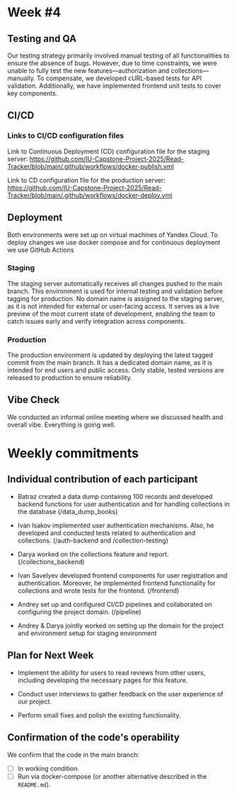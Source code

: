 
# **Week #4**

## Testing and QA

Our testing strategy primarily involved manual testing of all functionalities to ensure the absence of bugs. However,
due to time constraints, we were unable to fully test the new features—authorization and collections—manually. To
compensate, we developed cURL-based tests for API validation. Additionally, we have implemented frontend unit tests to
cover key components.

## CI/CD

### Links to CI/CD configuration files

Link to Continuous Deployment (CD) configuration file for the staging server:
https://github.com/IU-Capstone-Project-2025/Read-Tracker/blob/main/.github/workflows/docker-publish.yml

Link to CD configuration file for the production server:
https://github.com/IU-Capstone-Project-2025/Read-Tracker/blob/main/.github/workflows/docker-deploy.yml

## Deployment

Both environments were set up on virtual machines of Yandex Cloud. To deploy changes we use docker compose and for
continuous deployment we use GitHub Actions

### Staging

The staging server automatically receives all changes pushed to the main branch. This environment is used for internal
testing and validation before tagging for production. No domain name is assigned to the staging server, as it is not
intended for external or user-facing access.
It serves as a live preview of the most current state of development, enabling the team to catch issues early and verify
integration across components.

### Production

The production environment is updated by deploying the latest tagged commit from the main branch. It has a dedicated
domain name, as it is intended for end users and public access. Only stable, tested versions are released to production
to ensure reliability.

## Vibe Check

We conducted an informal online meeting where we discussed health and overall vibe. Everything is going well.

# Weekly commitments

## Individual contribution of each participant

- Batraz created a data dump containing 100 records and developed backend functions for user authentication and for
  handling collections in the database (/data_dump_books)

- Ivan Isakov implemented user authentication mechanisms. Also, he developed and conducted tests related to
  authentication
  and collections. (/auth-backend and /collection-testing)

- Darya worked on the collections feature and report. (/collections_backend)

- Ivan Savelyev developed frontend components for user registration and authentication.
  Moreover, he implemented frontend functionality for collections and wrote tests for the frontend. (/frontend)

- Andrey set up and configured CI/CD pipelines and collaborated on configuring the project domain. (/pipeline)

- Andrey & Darya jointly worked on setting up the domain for the project and environment setup for staging environment

## Plan for Next Week

- Implement the ability for users to read reviews from other users, including developing the necessary pages for this
  feature.

- Conduct user interviews to gather feedback on the user experience of our project.

- Perform small fixes and polish the existing functionality.

## Confirmation of the code's operability

We confirm that the code in the main branch:

- [ ] In working condition.
- [ ] Run via docker-compose (or another alternative described in the `README.md`).
